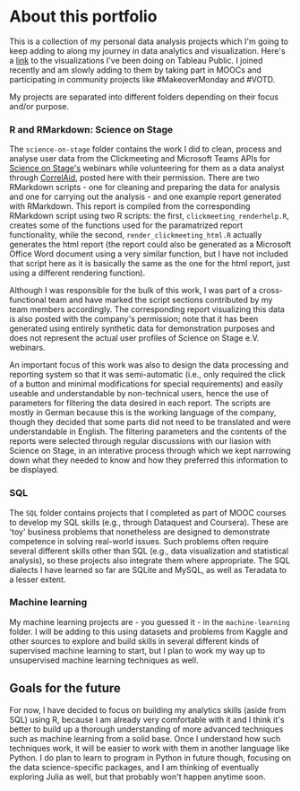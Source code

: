 # About this portfolio
This is a collection of my personal data analysis projects which I'm going to keep adding to along my journey in data analytics and visualization. 
Here's a [link](https://public.tableau.com/app/profile/angela.jones1086#!/) to the visualizations I've been doing on Tableau Public. I joined recently and am slowly adding to them by taking part in MOOCs and participating in community projects like #MakeoverMonday and #VOTD.

My projects are separated into different folders depending on their focus and/or purpose. 

### R and RMarkdown: Science on Stage
The `science-on-stage` folder contains the work I did to clean, process and analyse user data from the Clickmeeting and Microsoft Teams APIs for [Science on Stage's](https://www.science-on-stage.de/) webinars while volunteering for them as a data analyst through [CorrelAid](https://correlaid.org/), posted here with their permission. There are two RMarkdown scripts - one for cleaning and preparing the data for analysis and one for carrying out the analysis - and one example report generated with RMarkdown. This report is compiled from the corresponding RMarkdown script using two R scripts: the first, `clickmeeting_renderhelp.R`, creates some of the functions used for the paramatrized report functionality, while the second, `render_clickmeeting_html.R` actually generates the html report (the report could also be generated as a Microsoft Office Word document using a very similar function, but I have not included that script here as it is basically the same as the one for the html report, just using a different rendering function). 

Although I was responsible for the bulk of this work, I was part of a cross-functional team and have marked the script sections contributed by my team members accordingly. The corresponding report visualizing this data is also posted with the company's permission; note that it has been generated using entirely synthetic data for demonstration purposes and does not represent the actual user profiles of Science on Stage e.V. webinars. 

An important focus of this work was also to design the data processing and reporting system so that it was semi-automatic (i.e., only required the click of a button and minimal modifications for special requirements) and easily useable and understandable by non-technical users, hence the use of parameters for filtering the data desired in each report. The scripts are mostly in German because this is the working language of the company, though they decided that some parts did not need to be translated and were understandable in English. The filtering parameters and the contents of the reports were selected through regular discussions with our liasion with Science on Stage, in an interative process through which we kept narrowing down what they needed to know and how they preferred this information to be displayed. 

### SQL
The `SQL` folder contains projects that I completed as part of MOOC courses to develop my SQL skills (e.g., through Dataquest and Coursera). These are 'toy' business problems that nonetheless are designed to demonstrate competence in solving real-world issues. Such problems often require several different skills other than SQL (e.g., data visualization and statistical analysis), so these projects also integrate them where appropriate. The SQL dialects I have learned so far are SQLite and MySQL, as well as Teradata to a lesser extent. 

### Machine learning
My machine learning projects are - you guessed it - in the `machine-learning` folder. I will be adding to this using datasets and problems from Kaggle and other sources to explore and build skills in several different kinds of supervised machine learning to start, but I plan to work my way up to unsupervised machine learning techniques as well. 

## Goals for the future
For now, I have decided to focus on building my analytics skills (aside from SQL) using R, because I am already very comfortable with it and I think it's better to build up a thorough understanding of more advanced techniques such as machine learning from a solid base. Once I understand how such techniques work, it will be easier to work with them in another language like Python. I do plan to learn to program in Python in future though, focusing on the data science-specific packages, and I am thinking of eventually exploring Julia as well, but that probably won't happen anytime soon. 
